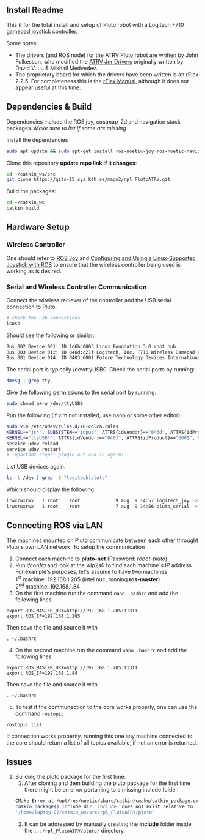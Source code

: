## Install Readme

This if for the total install and setup of Pluto robot with a Logitech F710 gamepad joystick controller.

Some notes:
* The drivers (and ROS node) for the ATRV Pluto robot are written by John Folkesson, who modified the [ATRV Jnr Drivers](https://github.com/diasdm/rflex) originally written by David V. Lu & Mikhail Medvedev.
* The proprietary board for which the drivers have been written is an rFlex 2.2.5. For completeness this is the [rFlex Manual](https://cse.buffalo.edu/~shapiro/Courses/CSE716/MobilityManRev4.pdf), although it does not appear useful at this time.


## Dependencies & Build

Dependencies include the ROS joy, costmap_2d and navigation stack packages. _Make sure to list if some are missing_

Install the dependencies
```bash
sudo apt update && sudo apt-get install ros-noetic-joy ros-noetic-navigation ros-noetic-costmap-2d
```

Clone this repository **update repo link if it changes**:
```bash
cd ~/catkin_ws/src
git clone https://gits-15.sys.kth.se/magn2/rpl_PlutoATRV.git
```

Build the packages:
```bash
cd ~/catkin_ws
catkin build
```

## Hardware Setup

### Wireless Controller

One should refer to [ROS Joy](http://wiki.ros.org/joy) and [Configuring and Using a Linux-Supported Joystick with ROS](http://wiki.ros.org/joy/Tutorials/ConfiguringALinuxJoystick) to ensure that the wireless controller being used is working as is desired.

### Serial and Wireless Controller Communication

Connect the wireless reciever of the controller and the USB serial connection to Pluto.
```bash
# check the usb connections
lsusb
```

Should see the following or similar:
```bash
Bus 002 Device 001: ID 1d6b:0003 Linux Foundation 3.0 root hub
Bus 003 Device 012: ID 046d:c21f Logitech, Inc. F710 Wireless Gamepad [XInput Mode] # the wireless controller
Bus 001 Device 014: ID 0403:6001 Future Technology Devices International, Ltd FT232 Serial (UART) IC # Pluto
```

The serial port is typically /dev/ttyUSB0. Check the serial ports by running:
```bash
dmesg | grep tty
```

Give the following permissions to the serial port by running:
```bash
sudo chmod a+rw /dev/ttyUSB0
```

Run the following (if vim not installed, use nano or some other editor):
```bash
sudo vim /etc/udev/rules.d/10-colca.rules
KERNEL=="js*", SUBSYSTEM=="input", ATTRS{idVendor}=="046d", ATTRS{idProduct}=="c21f", MODE:="0777",SYMLINK+="logitech_joy"
KERNEL=="ttyUSB*", ATTRS{idVendor}=="0403", ATTRS{idProduct}=="6001", MODE:="0777",SYMLINK+="pluto_serial"
service udev reload
service udev restart
# important step!! plugin out and in again!
```

List USB devices again.
```bash
ls -l /dev | grep -E "logitech|pluto"
```

Which should display the following.
```bash
lrwxrwxrwx   1 root    root             9 aug  9 14:57 logitech_joy -> input/js0
lrwxrwxrwx   1 root    root             7 aug  9 14:56 pluto_serial -> ttyUSB0
```
## Connecting ROS via LAN
The machines mounted on Pluto communicate between each other throught Pluto´s own LAN network. To setup the communication
1. Connect each machine to **pluto-net** (Password: *robot-pluto*)
2. Run *ifconfig* and look at the *wlp2s0* to find each machine´s IP address\
For example's purposes, let's assume to have two machines\
1<sup>st</sup> machine: 192.168.1.205 (intel nuc, running **ros-master**)\
2<sup>nd</sup> machine: 192.168.1.84
3. On the first machine run the command `nano .bashrc` and add the following lines
```
export ROS_MASTER_URI=http://192.168.1.205:11311
export ROS_IP=192.168.1.205
```
Then save the file and source it with
```
. ~/.bashrc
```
4. On the second machine run the command `nano .bashrc` and add the following lines
```
export ROS_MASTER_URI=http://192.168.1.205:11311
export ROS_IP=192.168.1.84
```
Then save the file and source it with
```
. ~/.bashrc
```
5. To test if the communection to the core works properly, one can use the command `rostopic`
```
rostopic list
```
If connection works propertly, running this one any machine connected to the core should return a list of all topics available, if not an error is returned.


## Issues
1. Building the pluto package for the first time:
    1. After cloning and then building the pluto package for the first time there might be an error pertaining to a missing include folder.
    ```bash
    CMake Error at /opt/ros/noetic/share/catkin/cmake/catkin_package.cmake:305 (message):
    catkin_package() include dir 'include' does not exist relative to 
    '/home/laptop-02/catkin_ws/src/rpl_PlutoATRV/pluto'
    ```
    2. It can be addressed by manually creating the **include** folder inside the `.../rpl_PlutoATRV/pluto/` directory.
    


